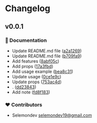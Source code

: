 # Changelog


## v0.0.1


### 📖 Documentation

- Update README.md file ([a2a1269](https://github.com/selemondev/shiki-transformer-copy-button/commit/a2a1269))
- Update README.md file ([b709fa9](https://github.com/selemondev/shiki-transformer-copy-button/commit/b709fa9))
- Add features ([8abf05c](https://github.com/selemondev/shiki-transformer-copy-button/commit/8abf05c))
- Add props ([17a3fbd](https://github.com/selemondev/shiki-transformer-copy-button/commit/17a3fbd))
- Add usage example ([bea8c31](https://github.com/selemondev/shiki-transformer-copy-button/commit/bea8c31))
- Update usage ([0ce1e9c](https://github.com/selemondev/shiki-transformer-copy-button/commit/0ce1e9c))
- Update props ([753ac4d](https://github.com/selemondev/shiki-transformer-copy-button/commit/753ac4d))
- . ([dd23843](https://github.com/selemondev/shiki-transformer-copy-button/commit/dd23843))
- Add note ([fd8f183](https://github.com/selemondev/shiki-transformer-copy-button/commit/fd8f183))

### ❤️ Contributors

- Selemondev <selemondev19@gmail.com>

